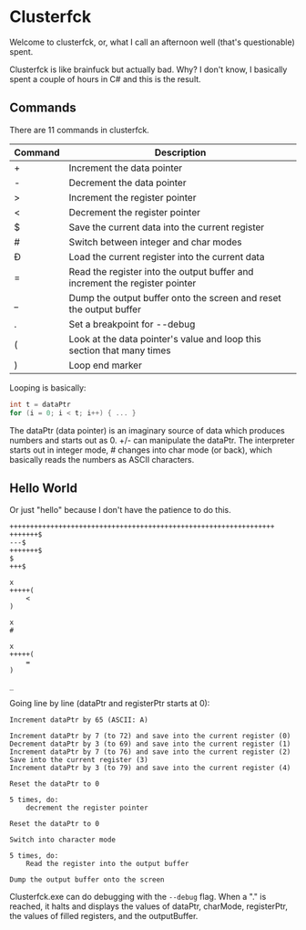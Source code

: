 # Clusterfck

Welcome to clusterfck, or, what I call an afternoon well (that's questionable) spent.

Clusterfck is like brainfuck but actually bad. Why? I don't know, I basically spent a couple of hours in C# and this is the result.

## Commands

There are 11 commands in clusterfck.

| Command | Description                                                                 |
|---------|-----------------------------------------------------------------------------|
| +       | Increment the data pointer                                                  |
| -       | Decrement the data pointer                                                  |
| >       | Increment the register pointer                                              |
| <       | Decrement the register pointer                                              |
| $       | Save the current data into the current register                             |
| #       | Switch between integer and char modes                                       |
| Đ       | Load the current register into the current data                             |
| =       | Read the register into the output buffer and increment the register pointer |
| _       | Dump the output buffer onto the screen and reset the output buffer          |
| .       | Set a breakpoint for --debug                                                |
| (       | Look at the data pointer's value and loop this section that many times      |
| )       | Loop end marker                                                             |

Looping is basically:

```c
int t = dataPtr
for (i = 0; i < t; i++) { ... }
```

The dataPtr (data pointer) is an imaginary source of data which produces numbers and starts out as 0. +/- can manipulate the dataPtr. The interpreter starts out in integer mode, # changes into char mode (or back), which basically reads the numbers as ASCII characters.

## Hello World

Or just "hello" because I don't have the patience to do this.

```
+++++++++++++++++++++++++++++++++++++++++++++++++++++++++++++++++
+++++++$
---$
+++++++$
$
+++$

x
+++++(
	<
)

x
#

x
+++++(
	=
)

_
```

Going line by line (dataPtr and registerPtr starts at 0):

```
Increment dataPtr by 65 (ASCII: A)

Increment dataPtr by 7 (to 72) and save into the current register (0)
Decrement dataPtr by 3 (to 69) and save into the current register (1)
Increment dataPtr by 7 (to 76) and save into the current register (2)
Save into the current register (3)
Increment dataPtr by 3 (to 79) and save into the current register (4)

Reset the dataPtr to 0

5 times, do:
	decrement the register pointer

Reset the dataPtr to 0

Switch into character mode

5 times, do:
	Read the register into the output buffer

Dump the output buffer onto the screen
```

Clusterfck.exe can do debugging with the `--debug` flag. When a "." is reached, it halts and displays the values of dataPtr, charMode, registerPtr, the values of filled registers, and the outputBuffer.